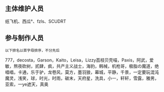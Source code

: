 ## 主体维护人员

纸飞机、西瓜°、fzls、SCUDRT<br>

## 参与制作人员

`以下排名以首字母排序，不分先后`<br>

777，decosta，Garson，Kaito，Leisa，Lizzy荔枝贝壳喵，Paxis，阿武，爱敏，熬夜砍树，贰肆，疯，共产主义战士，海豹，韩械，机枪哥，极脂の魔道，绝唱唱，卡通，乐于驴，龙卷风，莫方，墨羽狼，幕城，平静，千景，一定要玩混沌魔灵，浅笑，球，时光，时雨，碳末，天府星，洗具，小一，轩轩，雪露，雅男，亚索，一ye遮天，真奥

